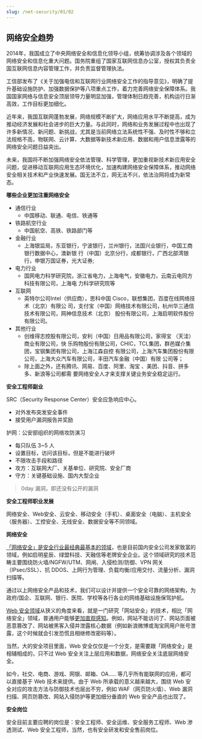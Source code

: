 ```yaml
---
slug: /net-security/01/02
---
```




## 网络安全趋势

2014年，我国成立了中央网络安全和信息化领导小组，统筹协调涉及各个领域的网络安全和信息化重大问题。国务院重组了国家互联网信息办公室，授权其负责全国互联网信息内容管理工作，并负责监督管理执法。

工信部发布了《关于加强电信和互联网行业网络安全工作的指导意见》，明确了提升基础设施防护、加强数据保护等八项重点工作，着力完善网络安全保障体系。我国国家网络与信息安全顶层领导力量明显加强，管理体制日趋完善，机构运行日渐高效，工作目标更加细化。



近年来，我国互联网蓬勃发展，网络规模不断扩大，网络应用水平不断提高，成为推动经济发展和社会进步的巨大力量。与此同时，网络和业务发展过程中也出现了许多新情况、新问题、新挑战，尤其是当前网络立法系统性不强、及时性不够和立法规格不高，物联网、云计算、大数据等新技术新应用、数据和用户信息泄露等的网络安全问题日益突出。

未来，我国将不断加强网络安全依法管理、科学管理，更加重视新技术新应用安全问题，促进移动互联网应用生态环境优化，加速构建网络安全保障体系，推动网络安全相关技术和产业快速发展。国无法不立，网无法不兴，依法治网将成为新常态。



**哪些企业更加注重网络安全**

- 通信行业
  - 中国移动、联通、电信、铁通等
- 铁路航空行业
  - 中国航空、高铁、铁路部门等
- 金融行业
  - 上海银监局，东亚银行，宁波银行，兰州银行，法国兴业银行，中国工商银行数据中心，澳新银
    行（中国）北京分行，成都银行，广西北部湾银行，申银万国证券，光大证券;
- 电力行业
  - 国网电力科学研究院，浙江省电力，上海电气，安徽电力，云南云电同方科技有限公司，上海电
    力科学研究院等
- 互联网
  - 英特尔公司Intel（供应商），思科中国 Cisco，联想集团，百度在线网络技术（北京）有限公
    司，支付宝（中国）网络技术有限公司，杭州华三通信技术有限公司，网神信息技术（北京）
    股份有限公司，上海启明软件股份有限公司。
- 其他行业
  - 创维得志控股有限公司，安利（中国）日用品有限公司，家得宝 （天洼）商业有限公司，快
    乐购物股份有限公司，CHIC，TCL集团，群邑媒介集团，宝钢集团有限公司，上海江森自控
    有限公司，上海汽车集团股份有限公司，上海大众汽车有限公司，丰田汽车金融（中国）有限
    公司等；
  - 除上面之外，还有腾讯、网易、百度、阿里、淘宝 、美团、抖音、拼多多、新浪等公司都需
    要网络安全人才来支撑关键业务安全稳定运行。



**安全工程师副业**

SRC（Security Response Center）安全应急响应中心。

- 对外发布突发安全事件
- 接受用户漏洞报告并奖励

护网：公安部组织的网络攻防演习

- 每只队伍 3~5 人
- 设置目标，访问该目标，但是不能进行破坏
- 不限攻击手段和路径
- 攻方：互联网大厂、关基单位、研究院、安全厂商
- 守方：关键基础设施、国内大型企业

> 0day 漏洞，即还没有公开的漏洞



**安全工程师职业发展**

网络安全、Web安全、云安全、移动安全（手机）、桌面安全（电脑）、主机安全（服务器）、工控安全、无线安全、数据安全等不同领域。



**网络安全**

<u>「网络安全」是安全行业最经典最基本的领域</u>，也是目前国内安全公司发家致富的领域，例如启明星辰、绿盟科技、天融信等老牌安全企业。这个领域研究的技术范畴主要围绕防火墙/NGFW/UTM、网闸、入侵检测/防御、VPN 网关（IPsec/SSL）、抗 DDOS、上网行为管理、负载均衡/应用交付、流量分析、漏洞扫描等。



通过以上网络安全产品和技术，我们可以设计并提供一个安全可靠的网络架构，为政府/国企、互联网、银行、医院、学校等各行各业的网络基础设施保驾护航。

<u>Web 安全领域</u>从狭义的角度来看，就是一门研究「网站安全」的技术，相比「网络安全」领域，普通用户能够<u>更加直观感知</u>。例如，网站不能访问了、网站页面被恶意篡改了、网站被黑客入侵并泄露核心数据（例如新浪微博或淘宝网用户账号泄露，这个时候就会引发恐慌且相继修改密码等）。

当然，大的安全项目里面，Web 安全仅仅是一个分支，是需要跟「网络安全」是相辅相成的，只不过 Web 安全关注上层应用和数据，网络安全关注底层网络安全。

如今，社交、电商、游戏、网银、邮箱、OA..... 等几乎所有能联网的应用，都可以直接基于 Web 技术来提供。由于 Web 所承载的意义越来越大，围绕 Web 安全对应的攻击方法与防御技术也层出不穷，例如 WAF（网页防火墙）、Web 漏洞扫描、网页防篡改、网站入侵防护等更加细分垂直的 Web 安全产品也出现了。



**安全岗位**

安全目前主要应聘的岗位是：安全工程师、安全运维、安全服务工程师、Web 渗透测试、Web 安全工程师，当然，也有安全研发和安全售前岗位。

